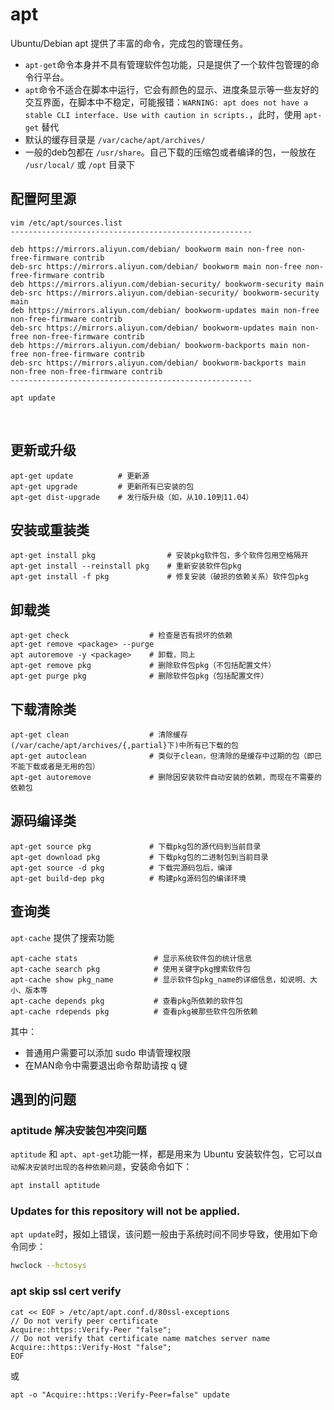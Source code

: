 # apt

Ubuntu/Debian apt 提供了丰富的命令，完成包的管理任务。

* ​`apt-get`​​ 命令本身并不具有管理软件包功能，只是提供了一个软件包管理的命令行平台。
* ​`apt`​​ 命令不适合在脚本中运行，它会有颜色的显示、进度条显示等一些友好的交互界面，在脚本中不稳定，可能报错：`WARNING: apt does not have a stable CLI interface. Use with caution in scripts.`​​，此时，使用 `apt-get`​​ 替代
* 默认的缓存目录是 `/var/cache/apt/archives/`​​
* 一般的deb包都在 `/usr/share`​​。自己下载的压缩包或者编译的包，一般放在 `/usr/local/`​​ 或 `/opt`​​ 目录下

## 配置阿里源

```
vim /etc/apt/sources.list
------------------------------------------------------

deb https://mirrors.aliyun.com/debian/ bookworm main non-free non-free-firmware contrib
deb-src https://mirrors.aliyun.com/debian/ bookworm main non-free non-free-firmware contrib
deb https://mirrors.aliyun.com/debian-security/ bookworm-security main
deb-src https://mirrors.aliyun.com/debian-security/ bookworm-security main
deb https://mirrors.aliyun.com/debian/ bookworm-updates main non-free non-free-firmware contrib
deb-src https://mirrors.aliyun.com/debian/ bookworm-updates main non-free non-free-firmware contrib
deb https://mirrors.aliyun.com/debian/ bookworm-backports main non-free non-free-firmware contrib
deb-src https://mirrors.aliyun.com/debian/ bookworm-backports main non-free non-free-firmware contrib
------------------------------------------------------

apt update
```

‍

## **更新或升级**

```
apt-get update          # 更新源
apt-get upgrade         # 更新所有已安装的包
apt-get dist-upgrade    # 发行版升级（如，从10.10到11.04）
```

## **安装或重装类**

```
apt-get install pkg                # 安装pkg软件包，多个软件包用空格隔开
apt-get install --reinstall pkg    # 重新安装软件包pkg
apt-get install -f pkg             # 修复安装（破损的依赖关系）软件包pkg
```

## **卸载类**

```
apt-get check                  # 检查是否有损坏的依赖
apt-get remove <package> --purge
apt autoremove -y <package>    # 卸载，同上
apt-get remove pkg             # 删除软件包pkg（不包括配置文件）
apt-get purge pkg              # 删除软件包pkg（包括配置文件）
```

## **下载清除类**

```
apt-get clean                  # 清除缓存(/var/cache/apt/archives/{,partial}下)中所有已下载的包
apt-get autoclean              # 类似于clean，但清除的是缓存中过期的包（即已不能下载或者是无用的包）
apt-get autoremove             # 删除因安装软件自动安装的依赖，而现在不需要的依赖包
```

## **源码编译类**

```
apt-get source pkg             # 下载pkg包的源代码到当前目录
apt-get download pkg           # 下载pkg包的二进制包到当前目录
apt-get source -d pkg          # 下载完源码包后，编译
apt-get build-dep pkg          # 构建pkg源码包的编译环境
```

## **查询类**

​`apt-cache`​ 提供了搜索功能

```
apt-cache stats                 # 显示系统软件包的统计信息
apt-cache search pkg            # 使用关键字pkg搜索软件包
apt-cache show pkg_name         # 显示软件包pkg_name的详细信息，如说明、大小、版本等
apt-cache depends pkg           # 查看pkg所依赖的软件包
apt-cache rdepends pkg          # 查看pkg被那些软件包所依赖
```

其中：

* 普通用户需要可以添加 sudo 申请管理权限
* 在MAN命令中需要退出命令帮助请按 q 键

## 遇到的问题

### aptitude 解决安装包冲突问题

​`aptitude`​ 和 `apt`​、`apt-get`​ 功能一样，都是用来为 Ubuntu 安装软件包，它可以`自动解决安装时出现的各种依赖问题`​，安装命令如下：

```bash
apt install aptitude
```

### Updates for this repository will not be applied.

​`apt update`​ 时，报如上错误，该问题一般由于系统时间不同步导致，使用如下命令同步：

```bash
hwclock --hctosys
```

### apt skip ssl cert verify

```
cat << EOF > /etc/apt/apt.conf.d/80ssl-exceptions
// Do not verify peer certificate
Acquire::https::Verify-Peer "false";
// Do not verify that certificate name matches server name
Acquire::https::Verify-Host "false";
EOF
```

或

```
apt -o "Acquire::https::Verify-Peer=false" update
```

‍
